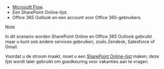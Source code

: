 * [Microsoft Flow](https://flow.microsoft.com).
* Een SharePoint Online-lijst.
* Office 365 Outlook en een account voor Office 365-gebruikers.

> [!NOTE]
> In dit scenario worden SharePoint Online en Office 365 Outlook gebruikt maar u kunt ook andere services gebruiken, zoals Zendesk, Salesforce of Gmail.
> 
> 

Voordat u de stroom maakt, moet u een [SharePoint Online-lijst](https://support.office.com/article/Training-Create-and-set-up-a-list-1DDC1F5A-A908-478B-BB6D-608F34B71F94) maken; deze lijst wordt later gebruikt om goedkeuring voor vakanties aan te vragen.

